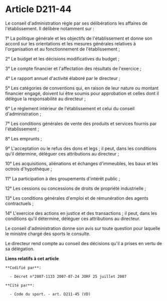 # Article D211-44

Le conseil d'administration règle par ses délibérations les affaires de l'établissement. Il délibère notamment sur :

1° La politique générale et les objectifs de l'établissement et donne son accord sur les orientations et les mesures
générales relatives à l'organisation et au fonctionnement de l'établissement ;

2° Le budget et les décisions modificatives du budget ;

3° Le compte financier et l'affectation des résultats de l'exercice ;

4° Le rapport annuel d'activité élaboré par le directeur ;

5° Les catégories de conventions qui, en raison de leur nature ou montant financier engagé, doivent lui être soumis pour
approbation et celles dont il délègue la responsabilité au directeur ;

6° Le règlement intérieur de l'établissement et celui du conseil d'administration ;

7° Les conditions générales de vente des produits et services fournis par l'établissement ;

8° Les emprunts ;

9° L'acceptation ou le refus des dons et legs ; il peut, dans les conditions qu'il détermine, déléguer ces attributions au
directeur ;

10° Les acquisitions, aliénations et échanges d'immeubles, les baux et les octrois d'hypothèque ;

11° La participation à des groupements d'intérêt public ;

12° Les cessions ou concessions de droits de propriété industrielle ;

13° Les conditions générales d'emploi et de rémunération des agents contractuels ;

14° L'exercice des actions en justice et des transactions ; il peut, dans les conditions qu'il détermine, déléguer ces
attributions au directeur.

Le conseil d'administration donne son avis sur toute question pour laquelle le ministre chargé des sports le consulte.

Le directeur rend compte au conseil des décisions qu'il a prises en vertu de sa délégation.

**Liens relatifs à cet article**

	**Codifié par**:

	  - Décret n°2007-1133 2007-07-24 JORF 25 juillet 2007

	**Cité par**:

	  - Code du sport. - art. D211-45 (VD)
